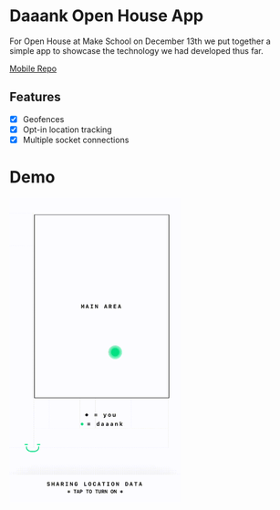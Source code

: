 # Daaank Open House App
For Open House at Make School on December 13th we put together a simple app
to showcase the technology we had developed thus far.

[Mobile Repo](https://github.com/SlickJohnson/DemoNight)

## Features
- [x] Geofences
- [x] Opt-in location tracking
- [x] Multiple socket connections

# Demo
<img src="/docs/src/openhouse.gif" width="300px">
